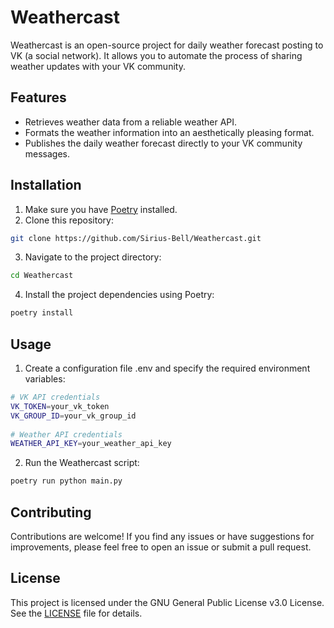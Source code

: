 # Weathercast

Weathercast is an open-source project for daily weather forecast posting to VK (a social network). It allows you to
automate the process of sharing weather updates with your VK community.

## Features

- Retrieves weather data from a reliable weather API.
- Formats the weather information into an aesthetically pleasing format.
- Publishes the daily weather forecast directly to your VK community messages.

## Installation

1. Make sure you have [Poetry](https://python-poetry.org/) installed.
2. Clone this repository:

```bash
git clone https://github.com/Sirius-Bell/Weathercast.git
```

3. Navigate to the project directory:

```bash
cd Weathercast
```   

4. Install the project dependencies using Poetry:

```bash
poetry install
```   

## Usage

1. Create a configuration file .env and specify the required environment variables:

```bash
# VK API credentials
VK_TOKEN=your_vk_token
VK_GROUP_ID=your_vk_group_id
   
# Weather API credentials
WEATHER_API_KEY=your_weather_api_key
```

2. Run the Weathercast script:

```bash
poetry run python main.py
```

## Contributing

Contributions are welcome! If you find any issues or have suggestions for improvements, please feel free to open an
issue or submit a pull request.

## License

This project is licensed under the GNU General Public License v3.0 License. See
the [LICENSE](https://github.com/Sirius-Bell/Weathercast/blob/main/LICENSE) file for details.